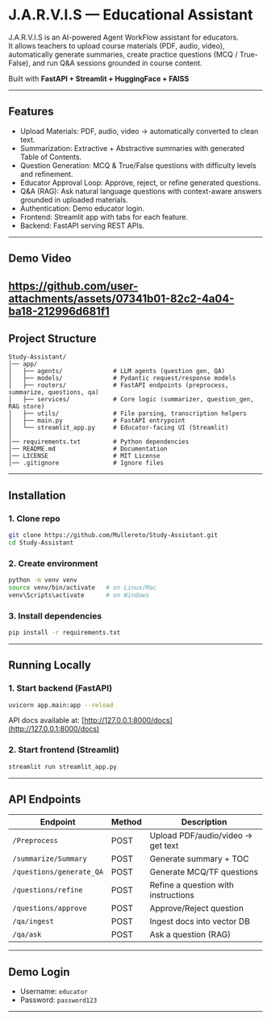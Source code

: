 # J.A.R.V.I.S — Educational Assistant

J.A.R.V.I.S is an AI-powered Agent WorkFlow assistant for educators.  
It allows teachers to upload course materials (PDF, audio, video), automatically generate summaries, create practice questions (MCQ / True-False), and run Q&A sessions grounded in course content.

Built with **FastAPI + Streamlit + HuggingFace + FAISS**

---

## Features

- Upload Materials: PDF, audio, video → automatically converted to clean text.  
- Summarization: Extractive + Abstractive summaries with generated Table of Contents.  
- Question Generation: MCQ & True/False questions with difficulty levels and refinement.  
- Educator Approval Loop: Approve, reject, or refine generated questions.  
- Q&A (RAG): Ask natural language questions with context-aware answers grounded in uploaded materials.  
- Authentication: Demo educator login.  
- Frontend: Streamlit app with tabs for each feature.  
- Backend: FastAPI serving REST APIs.  

---

## Demo Video

https://github.com/user-attachments/assets/07341b01-82c2-4a04-ba18-212996d681f1
---

## Project Structure

```
Study-Assistant/
│── app/
│   ├── agents/              # LLM agents (question gen, QA)
│   ├── models/              # Pydantic request/response models
│   ├── routers/             # FastAPI endpoints (preprocess, summarize, questions, qa)
│   ├── services/            # Core logic (summarizer, question_gen, RAG store)
│   ├── utils/               # File parsing, transcription helpers
│   ├── main.py              # FastAPI entrypoint
│   └── streamlit_app.py     # Educator-facing UI (Streamlit)
│
│── requirements.txt         # Python dependencies
│── README.md                # Documentation
│── LICENSE                  # MIT License
│── .gitignore               # Ignore files
```

---

## Installation

### 1. Clone repo
```bash
git clone https://github.com/Mullereto/Study-Assistant.git
cd Study-Assistant
```

### 2. Create environment
```bash
python -m venv venv
source venv/bin/activate   # on Linux/Mac
venv\Scripts\activate      # on Windows
```

### 3. Install dependencies
```bash
pip install -r requirements.txt
```

---

## Running Locally

### 1. Start backend (FastAPI)
```bash
uvicorn app.main:app --reload
```
API docs available at: [http://127.0.0.1:8000/docs](http://127.0.0.1:8000/docs)

### 2. Start frontend (Streamlit)
```bash
streamlit run streamlit_app.py
```

---

## API Endpoints

| Endpoint | Method | Description |
|----------|--------|-------------|
| `/Preprocess` | POST | Upload PDF/audio/video → get text |
| `/summarize/Summary` | POST | Generate summary + TOC |
| `/questions/generate_QA` | POST | Generate MCQ/TF questions |
| `/questions/refine` | POST | Refine a question with instructions |
| `/questions/approve` | POST | Approve/Reject question |
| `/qa/ingest` | POST | Ingest docs into vector DB |
| `/qa/ask` | POST | Ask a question (RAG) |

---

## Demo Login

- Username: `educator`  
- Password: `password123`  

---
